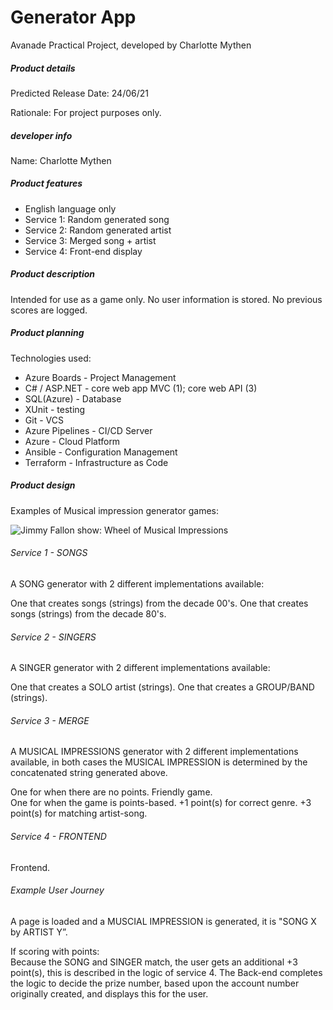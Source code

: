 # Generator App
Avanade Practical Project, developed by Charlotte Mythen

##### Product details
Predicted Release Date: 24/06/21

Rationale: For project purposes only. 

##### developer info 
Name: Charlotte Mythen

##### Product features
* English language only
* Service 1: Random generated song 
* Service 2: Random generated artist 
* Service 3: Merged song + artist
* Service 4: Front-end display

##### Product description
Intended for use as a game only. 
No user information is stored. 
No previous scores are logged.


##### Product planning

Technologies used: 
- Azure Boards - Project Management
- C# / ASP.NET - core web app MVC (1); core web API (3)
- SQL(Azure) - Database
- XUnit - testing
- Git - VCS
- Azure Pipelines - CI/CD Server
- Azure - Cloud Platform
- Ansible - Configuration Management
- Terraform - Infrastructure as Code

##### Product design

Examples of Musical impression generator games:

![Jimmy Fallon show: Wheel of Musical Impressions](https://s3.r29static.com/bin/public/369/0,0,600,315/x,80/1476953/image.jpg)


###### Service 1 - SONGS
A SONG generator with 2 different implementations available:

One that creates songs (strings) from the decade 00's.
One that creates songs (strings) from the decade 80's.

###### Service 2 - SINGERS
A SINGER generator with 2 different implementations available:

One that creates a SOLO artist (strings).
One that creates a GROUP/BAND (strings).

###### Service 3 - MERGE
A MUSICAL IMPRESSIONS generator with 2 different implementations available, in both cases the MUSICAL IMPRESSION is determined by the concatenated string generated above.

One for when there are no points. Friendly game.  
One for when the game is points-based. +1 point(s) for correct genre. +3 point(s) for matching artist-song. 

###### Service 4 - FRONTEND
Frontend. 

###### Example User Journey
A page is loaded and a MUSCIAL IMPRESSION is generated, it is "SONG X by ARTIST Y”.

If scoring with points:  
Because the SONG and SINGER match, the user gets an additional +3 point(s), this is described in the logic of service 4.
The Back-end completes the logic to decide the prize number, based upon the account number originally created, and displays this for the user.
